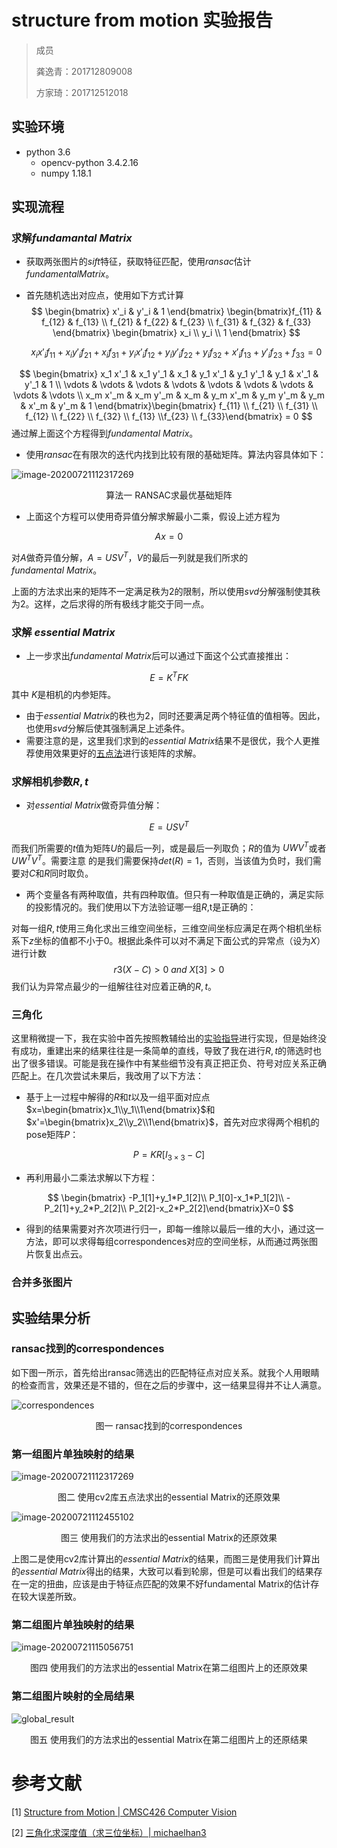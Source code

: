 # structure from motion 实验报告

> 成员
>
> 龚逸青：201712809008
>
> 方家琦：201712512018



## 实验环境

- python 3.6
  - opencv-python 3.4.2.16
  - numpy 1.18.1



## 实现流程

### 求解$fundamantal\ Matrix$

- 获取两张图片的$sift$特征，获取特征匹配，使用$ransac$估计$fundamental Matrix$。

- 首先随机选出对应点，使用如下方式计算
  $$
  \begin{bmatrix} x'_i & y'_i & 1 \end{bmatrix}
  \begin{bmatrix}f_{11} & f_{12} & f_{13} \\ f_{21} & f_{22} & f_{23} \\ f_{31} & f_{32} & f_{33} \end{bmatrix}
  \begin{bmatrix} x_i \\ y_i \\ 1 \end{bmatrix}
  $$

  $$
  \begin{equation}x_i x'_i f_{11} + x_i y'_i f_{21} + x_i f_{31} + y_i x'_i f_{12} + y_i y'_i f_{22} + y_i f_{32} +  x'_i f_{13} + y'_i f_{23} + f_{33}=0\end{equation}
  $$


$$
\begin{bmatrix} x_1 x'_1 & x_1 y'_1 & x_1 & y_1 x'_1 & y_1 y'_1 & y_1 &  x'_1 & y'_1 & 1 \\ \vdots & \vdots & \vdots & \vdots & \vdots & \vdots & \vdots & \vdots & \vdots \\ x_m x'_m & x_m y'_m & x_m & y_m x'_m & y_m y'_m & y_m &  x'_m & y'_m & 1 \end{bmatrix}\begin{bmatrix} f_{11} \\ f_{21} \\ f_{31} \\ f_{12} \\ f_{22} \\ f_{32} \\ f_{13} \\f_{23} \\ f_{33}\end{bmatrix} = 0
$$
  通过解上面这个方程得到$fundamental\ Matrix$。

- 使用$ransac$在有限次的迭代内找到比较有限的基础矩阵。算法内容具体如下：

![image-20200721112317269](report.assets/ransac.png)

<center>算法一 RANSAC求最优基础矩阵</center>

- 上面这个方程可以使用奇异值分解求解最小二乘，假设上述方程为

$$
Ax=0
$$

对$A$做奇异值分解，$A = USV^T$，$V$的最后一列就是我们所求的$fundamental\ Matrix$。

上面的方法求出来的矩阵不一定满足秩为2的限制，所以使用$svd$分解强制使其秩为2。这样，之后求得的所有极线才能交于同一点。

### 求解 $essential\ Matrix$

* 上一步求出$fundamental\ Matrix$后可以通过下面这个公式直接推出：

$$
E=K^TFK
$$
其中 $K$是相机的内参矩阵。

* 由于$essential\ Matrix$的秩也为2，同时还要满足两个特征值的值相等。因此，也使用$svd$分解后使其强制满足上述条件。
* 需要注意的是，这里我们求到的$essential\ Matrix$结果不是很优，我个人更推荐使用效果更好的[五点法](http://users.cecs.anu.edu.au/~hongdong/new5pt_cameraREady_ver_1.pdf)进行该矩阵的求解。

### 求解相机参数$R,t$

* 对$essential\ Matrix$做奇异值分解：

$$
E=USV^T
$$

而我们所需要的$t$值为矩阵$U$的最后一列，或是最后一列取负；$R$的值为 $UWV^T$或者 $UW^TV^T$。需要注意		的是我们需要保持$det(R)=1$，否则，当该值为负时，我们需要对$C$和$R$同时取负。

* 两个变量各有两种取值，共有四种取值。但只有一种取值是正确的，满足实际的投影情况的。我们使用以下方法验证哪一组$R,$t是正确的：

对每一组$R,t$使用三角化求出三维空间坐标，三维空间坐标应满足在两个相机坐标系下$z$坐标的值都不小于0。根据此条件可以对不满足下面公式的异常点（设为$X$）进行计数
$$
{r3(X−C)>0\ {and} \ X[3]>0}
$$
我们认为异常点最少的一组解往往对应着正确的$R,t$。

### 三角化

这里稍微提一下，我在实验中首先按照教辅给出的[实验指导](..\doc\计算机视觉2020春_实验三.pdf)进行实现，但是始终没有成功，重建出来的结果往往是一条简单的直线，导致了我在进行$R,t$的筛选时也出了很多错误。可能是我在操作中有某些细节没有真正把正负、符号对应关系正确匹配上。在几次尝试未果后，我改用了以下方法：

* 基于上一过程中解得的$R$和$t$以及一组平面对应点$x=\begin{bmatrix}x_1\\y_1\\1\end{bmatrix}$和$x'=\begin{bmatrix}x_2\\y_2\\1\end{bmatrix}$，首先对应求得两个相机的pose矩阵$P$：

$$
P=KR[I_{3×3}−C]
$$

* 再利用最小二乘法求解以下方程：

$$
\begin{bmatrix} -P_1[1]+y_1*P_1[2]\\
				P_1[0]-x_1*P_1[2]\\
				-P_2[1]+y_2*P_2[2]\\
				P_2[2]-x_2*P_2[2]\end{bmatrix}X=0
$$

* 得到的结果需要对齐次项进行归一，即每一维除以最后一维的大小，通过这一方法，即可以求得每组correspondences对应的空间坐标，从而通过两张图片恢复出点云。

### 合并多张图片



## 实验结果分析

### ransac找到的correspondences

如下图一所示，首先给出ransac筛选出的匹配特征点对应关系。就我个人用眼睛的检查而言，效果还是不错的，但在之后的步骤中，这一结果显得并不让人满意。

![correspondences](report.assets/correspondences.png)

<center>图一 ransac找到的correspondences</center>

### 第一组图片单独映射的结果

![image-20200721112317269](report.assets/image-20200721112317269.png)

<center>图二 使用cv2库五点法求出的essential Matrix的还原效果</center>

![image-20200721112455102](report.assets/image-20200721112455102.png)

<center>图三 使用我们的方法求出的essential Matrix的还原效果</center>

上图二是使用cv2库计算出的$essential\ Matrix$的结果，而图三是使用我们计算出的$essential\ Matrix$得出的结果，大致可以看到轮廓，但是可以看出我们的结果存在一定的扭曲，应该是由于特征点匹配的效果不好fundamental Matrix的估计存在较大误差所致。

### 第二组图片单独映射的结果

![image-20200721115056751](report.assets/image-20200721115056751.png)

<center>图四 使用我们的方法求出的essential Matrix在第二组图片上的还原效果</center>

### 第二组图片映射的全局结果

![global_result](report.assets/global_result.png)

<center>图五 使用我们的方法求出的essential Matrix在第二组图片上的还原结果</center>

# 参考文献

[1]  [Structure from Motion | CMSC426 Computer Vision](https://cmsc426.github.io/sfm/#featmatch)

[2]  [三角化求深度值（求三位坐标）| michaelhan3](https://blog.csdn.net/michaelhan3/article/details/89483148)